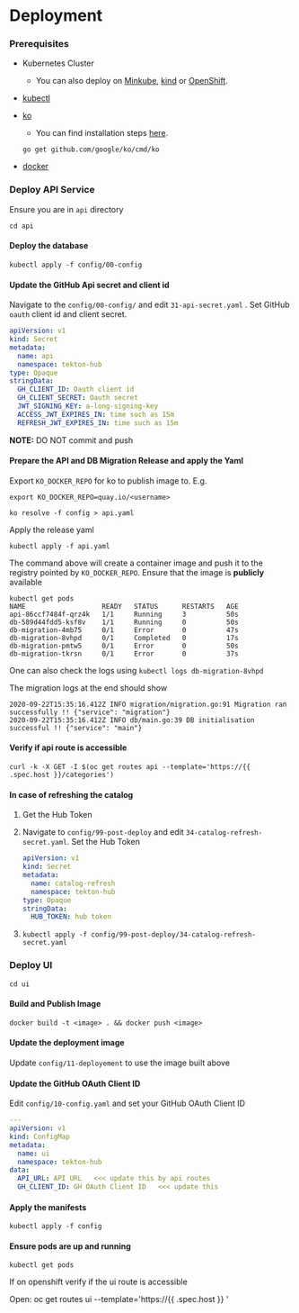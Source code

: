 # Deployment

### Prerequisites

- Kubernetes Cluster
  - You can also deploy on [Minkube][minikube], [kind][kind] or [OpenShift][openshift].
- [kubectl][kubectl]
- [ko][ko]

  - You can find installation steps [here][ko].

  ```
  go get github.com/google/ko/cmd/ko
  ```

- [docker][docker]

### Deploy API Service

Ensure you are in `api` directory

```
cd api
```

#### Deploy the database

```
kubectl apply -f config/00-config
```

#### Update the GitHub Api secret and client id

Navigate to the `config/00-config/` and edit `31-api-secret.yaml` . Set GitHub `oauth` client id and client secret.

```yaml
apiVersion: v1
kind: Secret
metadata:
  name: api
  namespace: tekton-hub
type: Opaque
stringData:
  GH_CLIENT_ID: Oauth client id
  GH_CLIENT_SECRET: Oauth secret
  JWT_SIGNING_KEY: a-long-signing-key
  ACCESS_JWT_EXPIRES_IN: time such as 15m
  REFRESH_JWT_EXPIRES_IN: time such as 15m
```

**NOTE:** DO NOT commit and push

#### Prepare the API and DB Migration Release and apply the Yaml

Export `KO_DOCKER_REPO` for ko to publish image to. E.g.

```
export KO_DOCKER_REPO=quay.io/<username>
```

```
ko resolve -f config > api.yaml
```

Apply the release yaml

```
kubectl apply -f api.yaml
```

The command above will create a container image and push it to the registry pointed by `KO_DOCKER_REPO`. Ensure that the image is **publicly** available

```
kubectl get pods
NAME                   READY   STATUS      RESTARTS   AGE
api-86ccf7484f-qrz4k   1/1     Running     3          50s
db-589d44fdd5-ksf8v    1/1     Running     0          50s
db-migration-4mb75     0/1     Error       0          47s
db-migration-8vhpd     0/1     Completed   0          17s
db-migration-pmtw5     0/1     Error       0          50s
db-migration-tkrsn     0/1     Error       0          37s
```

One can also check the logs using `kubectl logs db-migration-8vhpd`

The migration logs at the end should show

```
2020-09-22T15:35:16.412Z INFO migration/migration.go:91 Migration ran successfully !! {"service": "migration"}
2020-09-22T15:35:16.412Z INFO db/main.go:39 DB initialisation successful !! {"service": "main"}
```

#### Verify if api route is accessible

```
curl -k -X GET -I $(oc get routes api --template='https://{{ .spec.host }}/categories')
```

#### In case of refreshing the catalog

1. Get the Hub Token
2. Navigate to `config/99-post-deploy` and edit `34-catalog-refresh-secret.yaml`. Set the Hub Token

   ```yaml
   apiVersion: v1
   kind: Secret
   metadata:
     name: catalog-refresh
     namespace: tekton-hub
   type: Opaque
   stringData:
     HUB_TOKEN: hub token
   ```

3. `kubectl apply -f config/99-post-deploy/34-catalog-refresh-secret.yaml`

### Deploy UI

```
cd ui
```

#### Build and Publish Image

```
docker build -t <image> . && docker push <image>
```

#### Update the deployment image

Update `config/11-deployement` to use the image built above

#### Update the GitHub OAuth Client ID

Edit `config/10-config.yaml` and set your GitHub OAuth Client ID

```yaml
---
apiVersion: v1
kind: ConfigMap
metadata:
  name: ui
  namespace: tekton-hub
data:
  API_URL: API URL   <<< update this by api routes
  GH_CLIENT_ID: GH OAuth Client ID   <<< update this
```

#### Apply the manifests

```
kubectl apply -f config
```

#### Ensure pods are up and running

```
kubectl get pods
```

If on openshift verify if the ui route is accessible

Open: oc get routes ui --template='https://{{ .spec.host }} '

[ko]: https://github.com/google/ko
[kubectl]: https://kubernetes.io/docs/tasks/tools/install-kubectl/
[kind]: https://kind.sigs.k8s.io/docs/user/quick-start/
[minikube]: https://kubernetes.io/docs/tasks/tools/install-minikube/
[openshift]: https://www.openshift.com/try
[docker]: https://docs.docker.com/engine/install/
